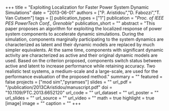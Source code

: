 +++
title = "Exploiting Localization for Faster Power System Dynamic Simulations"
date = "2013-06-01"
authors = ["P. Aristidou","D. Fabozzi","T. Van Cutsem"]
tags = []
publication_types = ["1"]
publication = "_Proc. of IEEE PES PowerTech Conf., Grenoble_"
publication_short = ""
abstract = "This paper proposes an algorithm for exploiting the localized response of power system components to accelerate dynamic simulations. During the simulation, components marginally participating to the system dynamics are characterized as latent and their dynamic models are replaced by much simpler equivalents. At the same time, components with significant dynamic activity are characterized as active and their original dynamic models are used. Based on the criterion proposed, components switch status between active and latent to increase performance while retaining accuracy. Two realistic test systems, a medium-scale and a large-scale, are used for the performance evaluation of the proposed method."
summary = ""
featured = false
projects = ["mod sim","pyramses"]
slides = ""
url_pdf = "/publication/2013CAristidou/manuscript.pdf"
doi = "10.1109/PTC.2013.6652120"
url_code = ""
url_dataset = ""
url_poster = ""
url_slides = ""
url_source = ""
url_video = ""
math = true
highlight = true
[image]
image = ""
caption = ""
+++

